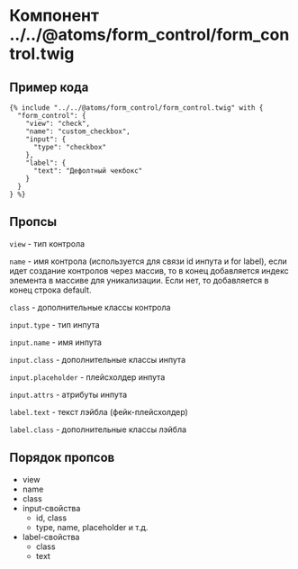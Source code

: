 # Компонент ../../@atoms/form_control/form_control.twig

## Пример кода

```twig
{% include "../../@atoms/form_control/form_control.twig" with {
  "form_control": {
    "view": "check",
    "name": "custom_checkbox",
    "input": {
      "type": "checkbox"
    },
    "label": {
      "text": "Дефолтный чекбокс"
    }
  }
} %}
```

## Пропсы

`view` - тип контрола

`name` - имя контрола (используется для связи id инпута и for label), если идет создание контролов через массив, то в конец добавляется индекс элемента в массиве для уникализации. Если нет, то добавляется в конец строка default.

`class` - дополнительные классы контрола

`input.type` - тип инпута

`input.name` - имя инпута

`input.class` - дополнительные классы инпута

`input.placeholder` - плейсхолдер инпута

`input.attrs` - атрибуты инпута

`label.text` - текст лэйбла (фейк-плейсхолдер)

`label.class` - дополнительные классы лэйбла

## Порядок пропсов

- view
- name
- class
- input-свойства
  - id, class
  - type, name, placeholder и т.д.
- label-свойства
  - class
  - text
